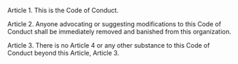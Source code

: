 Article 1. This is the Code of Conduct.

Article 2. Anyone advocating or suggesting modifications to this Code of Conduct shall be immediately removed and banished from this organization.

Article 3. There is no Article 4 or any other substance to this Code of Conduct beyond this Article, Article 3.

